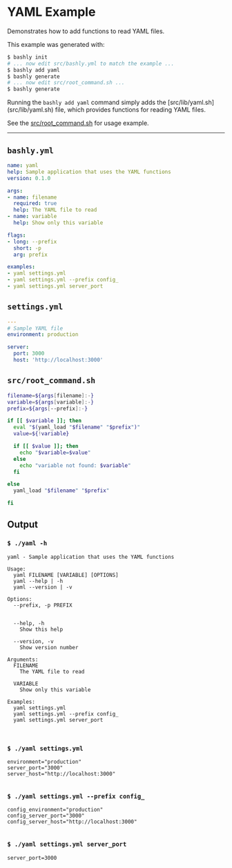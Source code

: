# YAML Example

Demonstrates how to add functions to read YAML files.

This example was generated with:

```bash
$ bashly init
# ... now edit src/bashly.yml to match the example ...
$ bashly add yaml
$ bashly generate
# ... now edit src/root_command.sh ...
$ bashly generate
```

Running the `bashly add yaml` command simply adds the [src/lib/yaml.sh]
(src/lib/yaml.sh) file, which provides functions for reading YAML files.

See the [src/root_command.sh](src/root_command.sh) for usage example.


<!-- include: settings.yml src/root_command.sh -->

-----

## `bashly.yml`

````yaml
name: yaml
help: Sample application that uses the YAML functions
version: 0.1.0

args:
- name: filename
  required: true
  help: The YAML file to read
- name: variable
  help: Show only this variable

flags:
- long: --prefix
  short: -p
  arg: prefix

examples:
- yaml settings.yml
- yaml settings.yml --prefix config_
- yaml settings.yml server_port
````

## `settings.yml`

````yaml
---
# Sample YAML file
environment: production

server:
  port: 3000
  host: 'http://localhost:3000'

````

## `src/root_command.sh`

````bash
filename=${args[filename]:-}
variable=${args[variable]:-}
prefix=${args[--prefix]:-}

if [[ $variable ]]; then
  eval "$(yaml_load "$filename" "$prefix")"
  value=${!variable}

  if [[ $value ]]; then
    echo "$variable=$value"
  else
    echo "variable not found: $variable"
  fi

else
  yaml_load "$filename" "$prefix"

fi
````


## Output

### `$ ./yaml -h`

````shell
yaml - Sample application that uses the YAML functions

Usage:
  yaml FILENAME [VARIABLE] [OPTIONS]
  yaml --help | -h
  yaml --version | -v

Options:
  --prefix, -p PREFIX


  --help, -h
    Show this help

  --version, -v
    Show version number

Arguments:
  FILENAME
    The YAML file to read

  VARIABLE
    Show only this variable

Examples:
  yaml settings.yml
  yaml settings.yml --prefix config_
  yaml settings.yml server_port



````

### `$ ./yaml settings.yml`

````shell
environment="production"
server_port="3000"
server_host="http://localhost:3000"


````

### `$ ./yaml settings.yml --prefix config_`

````shell
config_environment="production"
config_server_port="3000"
config_server_host="http://localhost:3000"


````

### `$ ./yaml settings.yml server_port`

````shell
server_port=3000


````



